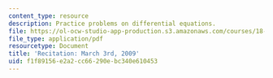 ```yaml
---
content_type: resource
description: Practice problems on differential equations.
file: https://ol-ocw-studio-app-production.s3.amazonaws.com/courses/18-034-honors-differential-equations-spring-2009/f1f89156e2a2cc66290ebc340e610453_MIT18_034s09_rec07_3_3.pdf
file_type: application/pdf
resourcetype: Document
title: 'Recitation: March 3rd, 2009'
uid: f1f89156-e2a2-cc66-290e-bc340e610453
---
```

